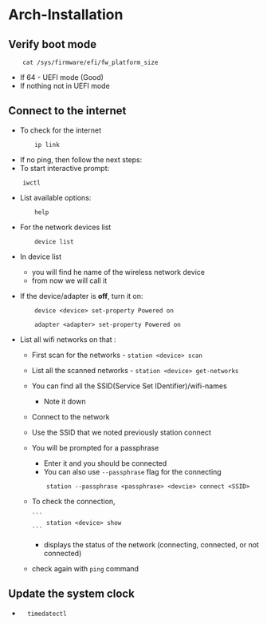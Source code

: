 # Arch-Installation

## Verify boot mode

```
	cat /sys/firmware/efi/fw_platform_size
```

- If 64 - UEFI mode (Good)
- If nothing not in UEFI mode

## Connect to the internet

- To check for the internet
	```
		ip link
	```
- If no ping, then follow the next steps:
- To start interactive prompt:
```
	iwctl
```
- List available options:

	```
		help
	```
 
- For the network devices list

	```
		device list
	```
 
- In device list
  - you will find he name of the wireless network device
  - from now we will call it <device>
- If the device/adapter is **off**, turn it on:

	```
		device <device> set-property Powered on
	```

	```
		adapter <adapter> set-property Powered on
	```
 
- List all wifi networks on that <device>:
  - First scan for the networks
		- ```
			station <device> scan
		```
  - List all the scanned networks
		- ```
			station <device> get-networks
		```
  - You can find all the SSID(Service Set IDentifier)/wifi-names
    - Note it down
  - Connect to the network
  - Use the SSID that we noted previously
    station <device> connect <SSID>
  - You will be prompted for a passphrase
    - Enter it and you should be connected
    - You can also use `--passphrase` flag for the connecting

	```
		station --passphrase <passphrase> <devcie> connect <SSID>
	```
  
  - To check the connection,
    
		```
			station <device> show
		```

	- displays the status of the network (connecting, connected, or not connected)
  - check again with `ping` command

## Update the system clock

- ```
  	timedatectl
	```
